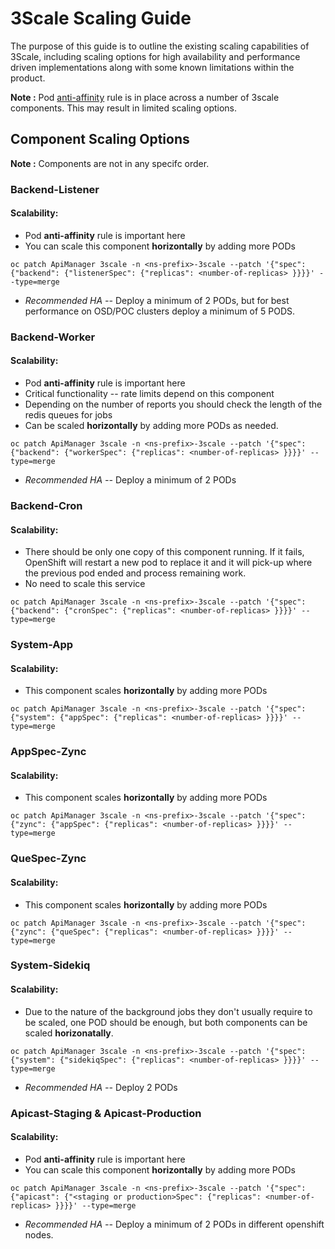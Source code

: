 # 3Scale Scaling Guide
The purpose of this guide is to outline the existing scaling capabilities of 3Scale, including scaling options for high availability and performance driven implementations along with some known limitations within the product.

**Note :** Pod [anti-affinity](https://kubernetes.io/docs/concepts/configuration/assign-pod-node/#affinity-and-anti-affinity) rule is in place across a number of 3scale components. This may result in limited scaling options.

## Component Scaling Options
**Note :** Components are not in any specifc order.


### Backend-Listener
#### Scalability:
- Pod **anti-affinity** rule is important here
- You can scale this component **horizontally** by adding more PODs
```
oc patch ApiManager 3scale -n <ns-prefix>-3scale --patch '{"spec": {"backend": {"listenerSpec": {"replicas": <number-of-replicas> }}}}' --type=merge
```
- *Recommended HA --* Deploy a minimum of 2 PODs, but for best performance on OSD/POC clusters deploy a minimum of 5 PODS.


### Backend-Worker
#### Scalability:
- Pod **anti-affinity** rule is important here
- Critical functionality -- rate limits depend on this component
- Depending on the number of reports you should check the length of the redis queues for jobs
- Can be scaled **horizontally** by adding more PODs as needed.
```
oc patch ApiManager 3scale -n <ns-prefix>-3scale --patch '{"spec": {"backend": {"workerSpec": {"replicas": <number-of-replicas> }}}}' --type=merge
```
- *Recommended HA --* Deploy a minimum of 2 PODs

### Backend-Cron
#### Scalability:
- There should be only one copy of this component running. If it fails, OpenShift will restart a new pod to replace it and it will pick-up where the previous pod ended and process remaining work.
- No need to scale this service
```
oc patch ApiManager 3scale -n <ns-prefix>-3scale --patch '{"spec": {"backend": {"cronSpec": {"replicas": <number-of-replicas> }}}}' --type=merge
```


### System-App
#### Scalability:
- This component scales **horizontally** by adding more PODs
```
oc patch ApiManager 3scale -n <ns-prefix>-3scale --patch '{"spec": {"system": {"appSpec": {"replicas": <number-of-replicas> }}}}' --type=merge
```

### AppSpec-Zync
#### Scalability:
- This component scales **horizontally** by adding more PODs
```
oc patch ApiManager 3scale -n <ns-prefix>-3scale --patch '{"spec": {"zync": {"appSpec": {"replicas": <number-of-replicas> }}}}' --type=merge
```

### QueSpec-Zync
#### Scalability:
- This component scales **horizontally** by adding more PODs
```
oc patch ApiManager 3scale -n <ns-prefix>-3scale --patch '{"spec": {"zync": {"queSpec": {"replicas": <number-of-replicas> }}}}' --type=merge
```

### System-Sidekiq 
#### Scalability:
- Due to the nature of the background jobs they don't usually require to be scaled, one POD should be enough, but both components can be scaled **horizonatally**.
```
oc patch ApiManager 3scale -n <ns-prefix>-3scale --patch '{"spec": {"system": {"sidekiqSpec": {"replicas": <number-of-replicas> }}}}' --type=merge
```
- *Recommended HA --* Deploy 2 PODs

### Apicast-Staging & Apicast-Production
#### Scalability:
- Pod **anti-affinity** rule is important here
- You can scale this component **horizontally** by adding more PODs
```
oc patch ApiManager 3scale -n <ns-prefix>-3scale --patch '{"spec": {"apicast": {"<staging or production>Spec": {"replicas": <number-of-replicas> }}}}' --type=merge
```
- *Recommended HA --* Deploy a minimum of 2 PODs in different openshift nodes.


